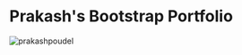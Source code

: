# Prakash's Bootstrap Portfolio
![prakashpoudel](https://user-images.githubusercontent.com/11143215/134254694-6b1c47ac-eb3c-4093-8318-8813fd6f08ff.png)
